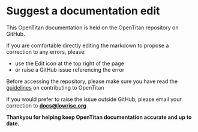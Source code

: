 # Suggest a documentation edit

This OpenTitan documentation is held on the OpenTitan repository on GitHub.

If you are comfortable directly editing the markdown to propose a correction to any errors, please:
- use the Edit icon at the top right of the page
- or raise a GitHub issue referencing the error

Before accessing the repository, please make sure you have read the [guidelines](../contributing/readme.md) on contributing to OpenTitan

If you would prefer to raise the issue outside GitHub, please email your correction to **docs@lowrisc.org**

**Thankyou for helping keep OpenTitan documentation accurate and up to date.**